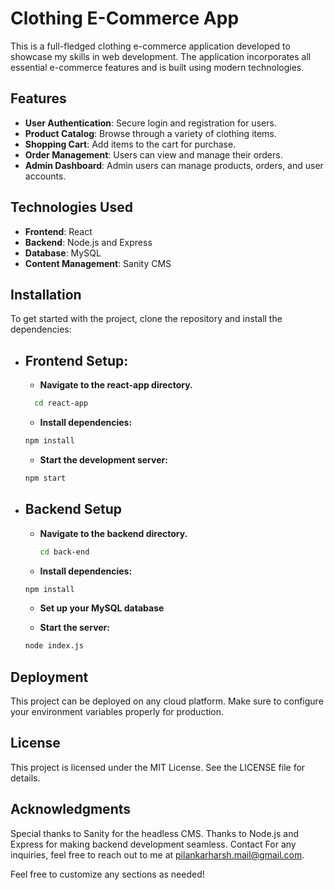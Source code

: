 # Clothing E-Commerce App

This is a full-fledged clothing e-commerce application developed to showcase my skills in web development. The application incorporates all essential e-commerce features and is built using modern technologies.

## Features

- **User Authentication**: Secure login and registration for users.
- **Product Catalog**: Browse through a variety of clothing items.
- **Shopping Cart**: Add items to the cart for purchase.
- **Order Management**: Users can view and manage their orders.
- **Admin Dashboard**: Admin users can manage products, orders, and user accounts.

## Technologies Used

- **Frontend**: React
- **Backend**: Node.js and Express
- **Database**: MySQL
- **Content Management**: Sanity CMS

## Installation
To get started with the project, clone the repository and install the dependencies:

- ## Frontend Setup:
  - **Navigate to the react-app directory.**
  ```bash
    cd react-app
  ```
  - **Install dependencies:**
  ```bash
  npm install
  ```
  - **Start the development server:**
  ```bash
  npm start
  ```
- ## Backend Setup
  - **Navigate to the backend directory.**
    ```bash
    cd back-end
      ```
  - **Install dependencies:**
  ```bash
  npm install
  ```
  - **Set up your MySQL database**
  
  - **Start the server:**
  ```bash
  node index.js
  ```
## Deployment
This project can be deployed on any cloud platform. Make sure to configure your environment variables properly for production.

## License
This project is licensed under the MIT License. See the LICENSE file for details.

## Acknowledgments
Special thanks to Sanity for the headless CMS.
Thanks to Node.js and Express for making backend development seamless.
Contact
For any inquiries, feel free to reach out to me at pilankarharsh.mail@gmail.com.

Feel free to customize any sections as needed!
